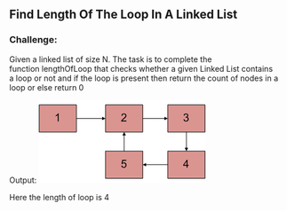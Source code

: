 ## Find Length Of The Loop In A Linked List

### Challenge: 

Given a linked list of size N. The task is to complete the function lengthOfLoop that checks whether a given Linked List contains a loop or not and if the loop is present then return the count of nodes in a loop or else return 0

Output:
	![](image.png)
	
	
Here the length of loop is 4 
